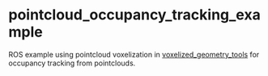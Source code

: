 # pointcloud_occupancy_tracking_example
ROS example using pointcloud voxelization in [voxelized_geometry_tools](github.com/calderpg.voxelized_geometry_tools) for occupancy tracking from pointclouds.
